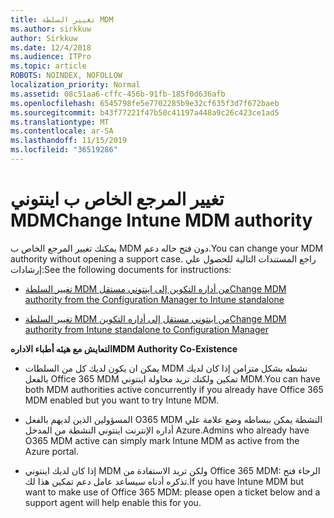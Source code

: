```yaml
---
title: تغيير السلطة MDM
ms.author: sirkkuw
author: Sirkkuw
ms.date: 12/4/2018
ms.audience: ITPro
ms.topic: article
ROBOTS: NOINDEX, NOFOLLOW
localization_priority: Normal
ms.assetid: 08c51aa6-cffc-456b-91fb-185f0d636afb
ms.openlocfilehash: 6545798fe5e7702285b9e32cf635f3d7f672baeb
ms.sourcegitcommit: b43f77221f47b50c41197a448a9c26c423ce1ad5
ms.translationtype: MT
ms.contentlocale: ar-SA
ms.lasthandoff: 11/15/2019
ms.locfileid: "36519286"
---
```

# <a name="change-intune-mdm-authority"></a><span data-ttu-id="ea225-102">تغيير المرجع الخاص ب اينتوني MDM</span><span class="sxs-lookup"><span data-stu-id="ea225-102">Change Intune MDM authority</span></span>

<span data-ttu-id="ea225-103">يمكنك تغيير المرجع الخاص ب MDM دون فتح حاله دعم.</span><span class="sxs-lookup"><span data-stu-id="ea225-103">You can change your MDM authority without opening a support case.</span></span> <span data-ttu-id="ea225-104">راجع المستندات التالية للحصول علي إرشادات:</span><span class="sxs-lookup"><span data-stu-id="ea225-104">See the following documents for instructions:</span></span>
  
- [<span data-ttu-id="ea225-105">تغيير السلطة MDM من أداره التكوين إلى اينتوني مستقل</span><span class="sxs-lookup"><span data-stu-id="ea225-105">Change MDM authority from the Configuration Manager to Intune standalone</span></span>](https://docs.microsoft.com/sccm/mdm/deploy-use/migrate-change-mdm-authority)
    
- [<span data-ttu-id="ea225-106">تغيير السلطة MDM من اينتوني مستقل إلى أداره التكوين</span><span class="sxs-lookup"><span data-stu-id="ea225-106">Change MDM authority from Intune standalone to Configuration Manager</span></span>](https://docs.microsoft.com/sccm/mdm/deploy-use/change-mdm-authority)
    
 <span data-ttu-id="ea225-107">**التعايش مع هيئه أطباء الاداره**</span><span class="sxs-lookup"><span data-stu-id="ea225-107">**MDM Authority Co-Existence**</span></span>
  
- <span data-ttu-id="ea225-108">يمكن ان يكون لديك كل من السلطات MDM نشطه بشكل متزامن إذا كان لديك بالفعل Office 365 MDM تمكين ولكنك تريد محاولة اينتوني MDM.</span><span class="sxs-lookup"><span data-stu-id="ea225-108">You can have both MDM authorities active concurrently if you already have Office 365 MDM enabled but you want to try Intune MDM.</span></span>
    
- <span data-ttu-id="ea225-109">المسؤولين الذين لديهم بالفعل O365 MDM النشطة يمكن ببساطه وضع علامة علي أداره الإنترنت اينتوني النشطة من المدخل Azure.</span><span class="sxs-lookup"><span data-stu-id="ea225-109">Admins who already have O365 MDM active can simply mark Intune MDM as active from the Azure portal.</span></span>
    
- <span data-ttu-id="ea225-110">إذا كان لديك اينتوني MDM ولكن تريد الاستفادة من Office 365 MDM: الرجاء فتح تذكره أدناه سيساعد عامل دعم تمكين هذا لك.</span><span class="sxs-lookup"><span data-stu-id="ea225-110">If you have Intune MDM but want to make use of Office 365 MDM: please open a ticket below and a support agent will help enable this for you.</span></span>
    


